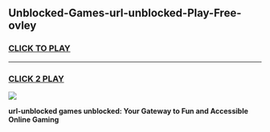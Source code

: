 
## Unblocked-Games-url-unblocked-Play-Free-ovley
<h3>
<a href="https://premium76.site?title=url-unblocked&ref=23A">CLICK TO PLAY</a></h3>
<hr>

<h3>
<a href="https://premium76.site?title=url-unblocked&ref=23A">CLICK 2 PLAY</a>
  
</h3>

<a href="https://premium76.site?title=url-unblocked&ref=23A"><img src="https://clearcache.store/games.png"></a>


**url-unblocked games unblocked: Your Gateway to Fun and Accessible Online Gaming**
